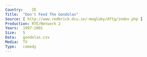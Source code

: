 ```yaml
---
Country:	IE
Title:	"Don't Feed The Gondolas"
Source:	[ http://www.redbrick.dcu.ie/~magluby/dftg/index.php ]
Production:	RTÉ/Network 2
Years:	1997-2001
Size:	5
Data:	gondolas.csv
Media:	TV
Type:	comedy
---
```

